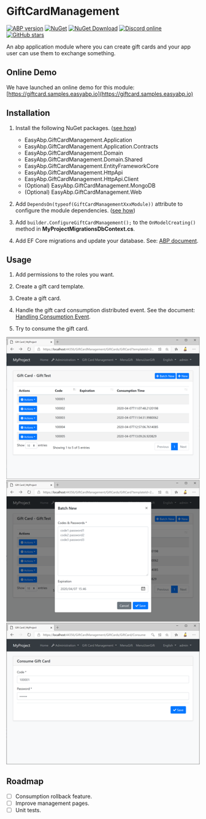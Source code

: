 # GiftCardManagement

[![ABP version](https://img.shields.io/badge/dynamic/xml?style=flat-square&color=yellow&label=abp&query=%2F%2FProject%2FPropertyGroup%2FAbpVersion&url=https%3A%2F%2Fraw.githubusercontent.com%2FEasyAbp%2FGiftCardManagement%2Fmaster%2FDirectory.Build.props)](https://abp.io)
[![NuGet](https://img.shields.io/nuget/v/EasyAbp.GiftCardManagement.Domain.Shared.svg?style=flat-square)](https://www.nuget.org/packages/EasyAbp.GiftCardManagement.Domain.Shared)
[![NuGet Download](https://img.shields.io/nuget/dt/EasyAbp.GiftCardManagement.Domain.Shared.svg?style=flat-square)](https://www.nuget.org/packages/EasyAbp.GiftCardManagement.Domain.Shared)
[![Discord online](https://badgen.net/discord/online-members/S6QaezrCRq?label=Discord)](https://discord.gg/S6QaezrCRq)
[![GitHub stars](https://img.shields.io/github/stars/EasyAbp/GiftCardManagement?style=social)](https://www.github.com/EasyAbp/GiftCardManagement)

An abp application module where you can create gift cards and your app user can use them to exchange something.

## Online Demo

We have launched an online demo for this module: [https://giftcard.samples.easyabp.io](https://giftcard.samples.easyabp.io)

## Installation

1. Install the following NuGet packages. ([see how](https://github.com/EasyAbp/EasyAbpGuide/blob/master/docs/How-To.md#add-nuget-packages))

    * EasyAbp.GiftCardManagement.Application
    * EasyAbp.GiftCardManagement.Application.Contracts
    * EasyAbp.GiftCardManagement.Domain
    * EasyAbp.GiftCardManagement.Domain.Shared
    * EasyAbp.GiftCardManagement.EntityFrameworkCore
    * EasyAbp.GiftCardManagement.HttpApi
    * EasyAbp.GiftCardManagement.HttpApi.Client
    * (Optional) EasyAbp.GiftCardManagement.MongoDB
    * (Optional) EasyAbp.GiftCardManagement.Web

1. Add `DependsOn(typeof(GiftCardManagementXxxModule))` attribute to configure the module dependencies. ([see how](https://github.com/EasyAbp/EasyAbpGuide/blob/master/docs/How-To.md#add-module-dependencies))

1. Add `builder.ConfigureGiftCardManagement();` to the `OnModelCreating()` method in **MyProjectMigrationsDbContext.cs**.

1. Add EF Core migrations and update your database. See: [ABP document](https://docs.abp.io/en/abp/latest/Tutorials/Part-1?UI=MVC&DB=EF#add-database-migration).

## Usage

1. Add permissions to the roles you want.

1. Create a gift card template.

1. Create a gift card.

1. Handle the gift card consumption distributed event. See the document: [Handling Consumption Event](/docs/Handling-Consumption-Event.md).

1. Try to consume the gift card.

![GiftCards](/docs/images/GiftCards.png)
![BatchCreate](/docs/images/BatchCreate.png)
![Consumption](/docs/images/Consumption.png)

## Roadmap

- [ ] Consumption rollback feature.
- [ ] Improve management pages.
- [ ] Unit tests.
